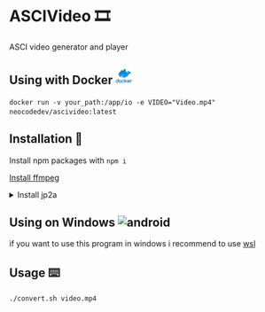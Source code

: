 # ASCIVideo 🎞️
 ASCI video generator and player 

## Using with Docker <img src="https://raw.githubusercontent.com/github/explore/80688e429a7d4ef2fca1e82350fe8e3517d3494d/topics/docker/docker.png" alt="android" width="30" height="30"/>
`docker run -v your_path:/app/io -e VIDEO="Video.mp4" neocodedev/ascivideo:latest`

## Installation 📀
Install npm packages with `npm i`

[Install ffmpeg](https://ffmpeg.org/download.html)

<details><summary>Install jp2a</summary>
<p>

#### Debian

```bash
sudo apt install jp2a
```

#### Arch

```bash
sudo pacman -S jp2a
```

#### Fedora

```bash
sudo dnf install jp2a
```

#### CentOS / RHEL

```bash
sudo yum install epel-release
```
```bash
sudo yum install jp2a
```

#### openSUSE

```bash
sudo zypper install jp2a
```
</p>
</details>

## Using on Windows <img src="https://1000logos.net/wp-content/uploads/2017/06/Windows-Logo.png" alt="android" width="30" height="30"/>

if you want to use this program in windows i recommend to use [wsl](https://docs.microsoft.com/windows/wsl/install-win10)

## Usage ⌨️
```bash
./convert.sh video.mp4
```
